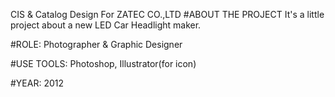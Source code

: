CIS & Catalog Design For ZATEC CO.,LTD
#ABOUT THE PROJECT
It's a little project about a new LED Car Headlight maker.

#ROLE: Photographer & Graphic Designer

#USE TOOLS: Photoshop, Illustrator(for icon)

#YEAR: 2012
